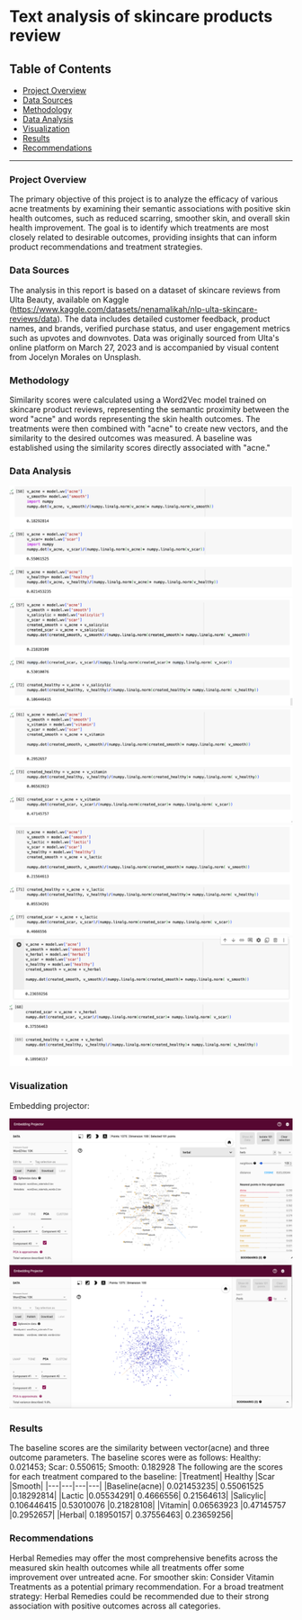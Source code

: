# Text analysis of skincare products review

## Table of Contents

- [Project Overview](#project-overview)
- [Data Sources](#data-sources)
- [Methodology](#methodology)
- [Data Analysis](#data-analysis)
- [Visualization](#visualization)
- [Results](#results)
- [Recommendations](#recommendations)
---

### Project Overview

The primary objective of this project is to analyze the efficacy of various acne treatments by examining their semantic associations with positive skin health outcomes, such as reduced scarring, smoother skin, and overall skin health improvement. The goal is to identify which treatments are most closely related to desirable outcomes, providing insights that can inform product recommendations and treatment strategies.



### Data Sources

The analysis in this report is based on a dataset of skincare reviews from Ulta Beauty, available on Kaggle (https://www.kaggle.com/datasets/nenamalikah/nlp-ulta-skincare-reviews/data). The data includes detailed customer feedback, product names, and brands, verified purchase status, and user engagement metrics such as upvotes and downvotes. Data was originally sourced from Ulta's online platform on March 27, 2023 and is accompanied by visual content from Jocelyn Morales on Unsplash.

### Methodology

Similarity scores were calculated using a Word2Vec model trained on skincare product reviews, representing the semantic proximity between the word "acne" and words representing the skin health outcomes. The treatments were then combined with "acne" to create new vectors, and the similarity to the desired outcomes was measured. A baseline was established using the similarity scores directly associated with "acne."

### Data Analysis

![Data Analysis](/images/Picture1.png)
<img src="/images/Picture2.png">
<img src="/images/Picture3.png">
<img src="/images/Picture4.png">
<img src="/images/Picture5.png">



### Visualization

Embedding projector:

<img src="/images/projector1.png">
<img src="/images/projector2.png">


### Results

The baseline scores are the similarity between vector(acne) and three outcome parameters. The baseline scores were as follows:
Healthy: 0.021453; Scar: 0.550615; Smooth: 0.182928
The following are the scores for each treatment compared to the baseline:
|Treatment|	Healthy	|Scar	|Smooth|
|---|---|---|---|
|Baseline(acne)|	0.021453235|	0.55061525	|0.18292814|
|Lactic	|0.05534291|	0.4666556|	0.21564613|
|Salicylic|	0.106446415	|0.53010076	|0.21828108|
|Vitamin|	0.06563923	|0.47145757	|0.2952657|
|Herbal| 	0.18950157|	0.37556463|	0.23659256|

### Recommendations

Herbal Remedies may offer the most comprehensive benefits across the measured skin health outcomes while all treatments offer some improvement over untreated acne. For smoother skin: Consider Vitamin Treatments as a potential primary recommendation. For a broad treatment strategy: Herbal Remedies could be recommended due to their strong association with positive outcomes across all categories.


